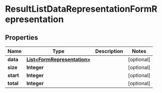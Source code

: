 # ResultListDataRepresentationFormRepresentation

## Properties
Name | Type | Description | Notes
------------ | ------------- | ------------- | -------------
**data** | [**List&lt;FormRepresentation&gt;**](FormRepresentation.md) |  |  [optional]
**size** | **Integer** |  |  [optional]
**start** | **Integer** |  |  [optional]
**total** | **Integer** |  |  [optional]
